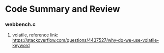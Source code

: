 # Code Summary and Review
### webbench.c  
1. volatile, reference link: <https://stackoverflow.com/questions/4437527/why-do-we-use-volatile-keyword>


